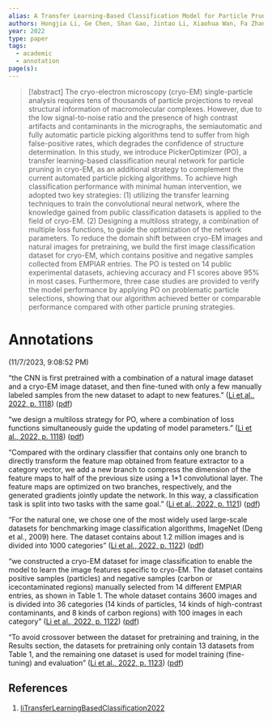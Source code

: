 ```yaml
---
alias: A Transfer Learning-Based Classification Model for Particle Pruning in Cryo-Electron Microscopy
authors: Hongjia Li, Ge Chen, Shan Gao, Jintao Li, Xiaohua Wan, Fa Zhang
year: 2022
type: paper
tags:
  - academic
  - annotation
page(s):
---
```

> [!abstract]
> The cryo-electron microscopy (cryo-EM) single-particle analysis requires tens of thousands of particle projections to reveal structural information of macromolecular complexes. However, due to the low signal-to-noise ratio and the presence of high contrast artifacts and contaminants in the micrographs, the semiautomatic and fully automatic particle picking algorithms tend to suffer from high false-positive rates, which degrades the confidence of structure determination. In this study, we introduce PickerOptimizer (PO), a transfer learning-based classification neural network for particle pruning in cryo-EM, as an additional strategy to complement the current automated particle picking algorithms. To achieve high classification performance with minimal human intervention, we adopted two key strategies: (1) utilizing the transfer learning techniques to train the convolutional neural network, where the knowledge gained from public classification datasets is applied to the field of cryo-EM. (2) Designing a multiloss strategy, a combination of multiple loss functions, to guide the optimization of the network parameters. To reduce the domain shift between cryo-EM images and natural images for pretraining, we build the first image classification dataset for cryo-EM, which contains positive and negative samples collected from EMPIAR entries. The PO is tested on 14 public experimental datasets, achieving accuracy and F1 scores above 95% in most cases. Furthermore, three case studies are provided to verify the model performance by applying PO on problematic particle selections, showing that our algorithm achieved better or comparable performance compared with other particle pruning strategies.

# Annotations  
(11/7/2023, 9:08:52 PM)

“the CNN is first pretrained with a combination of a natural image dataset and a cryo-EM image dataset, and then fine-tuned with only a few manually labeled samples from the new dataset to adapt to new features.” ([Li et al., 2022, p. 1118](zotero://select/library/items/C9XU76JD)) ([pdf](zotero://open-pdf/library/items/5ZR3AC62?page=2&annotation=KDVJHT4X))

“we design a multiloss strategy for PO, where a combination of loss functions simultaneously guide the updating of model parameters.” ([Li et al., 2022, p. 1118](zotero://select/library/items/C9XU76JD)) ([pdf](zotero://open-pdf/library/items/5ZR3AC62?page=2&annotation=WMEXDP3X))

“Compared with the ordinary classifier that contains only one branch to directly transform the feature map obtained from feature extractor to a category vector, we add a new branch to compress the dimension of the feature maps to half of the previous size using a 1\*1 convolutional layer. The feature maps are optimized on two branches, respectively, and the generated gradients jointly update the network. In this way, a classification task is split into two tasks with the same goal.” ([Li et al., 2022, p. 1121](zotero://select/library/items/C9XU76JD)) ([pdf](zotero://open-pdf/library/items/5ZR3AC62?page=5&annotation=PKNRKFYM))

“For the natural one, we chose one of the most widely used large-scale datasets for benchmarking image classification algorithms, ImageNet (Deng et al., 2009) here. The dataset contains about 1.2 million images and is divided into 1000 categories” ([Li et al., 2022, p. 1122](zotero://select/library/items/C9XU76JD)) ([pdf](zotero://open-pdf/library/items/5ZR3AC62?page=6&annotation=I2B7DNAL))

“we constructed a cryo-EM dataset for image classification to enable the model to learn the image features specific to cryo-EM. The dataset contains positive samples (particles) and negative samples (carbon or icecontaminated regions) manually selected from 14 different EMPIAR entries, as shown in Table 1. The whole dataset contains 3600 images and is divided into 36 categories (14 kinds of particles, 14 kinds of high-contrast contaminants, and 8 kinds of carbon regions) with 100 images in each category” ([Li et al., 2022, p. 1122](zotero://select/library/items/C9XU76JD)) ([pdf](zotero://open-pdf/library/items/5ZR3AC62?page=6&annotation=KCDUCK6D))

“To avoid crossover between the dataset for pretraining and training, in the Results section, the datasets for pretraining only contain 13 datasets from Table 1, and the remaining one dataset is used for model training (fine-tuning) and evaluation” ([Li et al., 2022, p. 1123](zotero://select/library/items/C9XU76JD)) ([pdf](zotero://open-pdf/library/items/5ZR3AC62?page=7&annotation=2BUGG2MJ))

## References
1. [liTransferLearningBasedClassification2022](zotero://select/items/@liTransferLearningBasedClassification2022)
